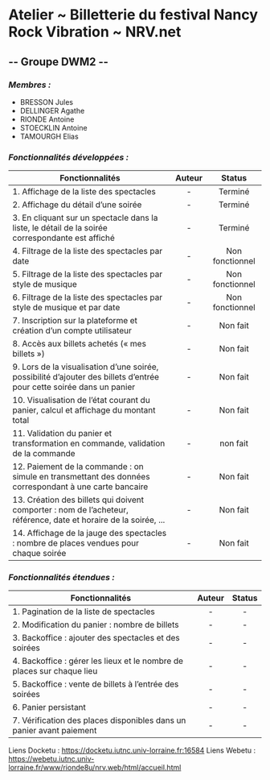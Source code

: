 # Atelier ~ Billetterie du festival Nancy Rock Vibration ~ NRV.net

## -- Groupe DWM2 --

### *Membres :*

- BRESSON Jules
- DELLINGER Agathe
- RIONDE Antoine
- STOECKLIN Antoine
- TAMOURGH Elias

### *Fonctionnalités développées :*
| Fonctionnalités                                                                                                       | Auteur |     Status      |
|-----------------------------------------------------------------------------------------------------------------------|:------:|:---------------:|
| 1. Affichage de la liste des spectacles                                                                               |   -    |     Terminé     |
| 2. Affichage du détail d’une soirée                                                                                   |   -    |     Terminé     |
| 3. En cliquant sur un spectacle dans la liste, le détail de la soirée correspondante est affiché                      |   -    |     Terminé     |
| 4. Filtrage de la liste des spectacles par date                                                                       |   -    | Non fonctionnel |
| 5. Filtrage de la liste des spectacles par style de musique                                                           |   -    | Non fonctionnel |
| 6. Filtrage de la liste des spectacles par style de musique et par date                                               |   -    | Non fonctionnel |
| 7. Inscription sur la plateforme et création d’un compte utilisateur                                                  |   -    |    Non fait     |
| 8. Accès aux billets achetés (« mes billets »)                                                                        |   -    |    Non fait     |
| 9. Lors de la visualisation d’une soirée, possibilité d’ajouter des billets d’entrée pour cette soirée dans un panier |   -    |    Non fait     |
| 10. Visualisation de l’état courant du panier, calcul et affichage du montant total                                   |   -    |    Non fait     |
| 11. Validation du panier et transformation en commande, validation de la commande                                     |   -    |    non fait     |
| 12. Paiement de la commande : on simule en transmettant des données correspondant à une carte bancaire                |   -    |    Non fait     |
| 13. Création des billets qui doivent comporter : nom de l’acheteur, référence, date et horaire de la soirée, ...      |   -    |    Non fait     |
| 14. Affichage de la jauge des spectacles : nombre de places vendues pour chaque soirée                                |   -    |    Non fait     |

### *Fonctionnalités étendues :*
| Fonctionnalités                                                        | Auteur | Status |
|------------------------------------------------------------------------|:------:|:------:|
| 1. Pagination de la liste de spectacles                                |   -    |   -    |
| 2. Modification du panier : nombre de billets                          |   -    |   -    |
| 3. Backoffice : ajouter des spectacles et des soirées                  |   -    |   -    |
| 4. Backoffice : gérer les lieux et le nombre de places sur chaque lieu |   -    |   -    |
| 5. Backoffice : vente de billets à l’entrée des soirées                |   -    |   -    |
| 6. Panier persistant                                                   |   -    |   -    |
| 7. Vérification des places disponibles dans un panier avant paiement   |   -    |   -    |

Liens Docketu : https://docketu.iutnc.univ-lorraine.fr:16584
Liens Webetu : https://webetu.iutnc.univ-lorraine.fr/www/rionde8u/nrv.web/html/accueil.html